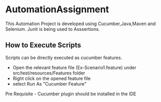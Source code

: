 # AutomationAssignment

This Automation Project is developed using Cucumber,Java,Maven and Selenium. Junit is being used to Asssertions.

## How to Execute Scripts
Scripts can be directly executed as cucumber features. 
- Open the  relevant feature file (Ex-Scenario1.feature) under src/test/resources/Features folder
- Right click on the opened feature file 
- select Run As "Cucumber Feature"

Pre Requisite - Cucumber plugin should be installed in the IDE

